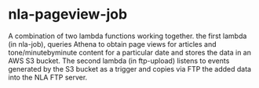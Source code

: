 # nla-pageview-job

A combination of two lambda functions working together. the first lambda (in nla-job), queries Athena to obtain page views for articles and tone/minutebyminute content for a particular date and stores the data in an AWS S3 bucket. The second lambda (in ftp-upload) listens to events generated by the S3 bucket as a trigger and copies via FTP the added data into the NLA FTP server.
